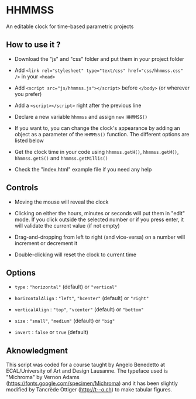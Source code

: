 # HHMMSS
An editable clock for time-based parametric projects


## How to use it ?
* Download the "js" and "css" folder and put them in your project folder

* Add `<link rel="stylesheet" type="text/css" href="css/hhmmss.css" />` in your `<head>`

* Add `<script src="js/hhmmss.js"></script>` before `</body>` (or wherever you prefer)

* Add a `<script></script>` right after the previous line

* Declare a new variable `hhmmss` and assign `new HHMMSS()`

* If you want to, you can change the clock's appearance by adding an object as a parameter of the `HHMMSS()` function. The different options are listed below

* Get the clock time in your code using `hhmmss.getH()`, `hhmmss.getM()`, `hhmmss.getS()` and `hhmmss.getMillis()`

* Check the "index.html" example file if you need any help


## Controls
* Moving the mouse will reveal the clock

* Clicking on either the hours, minutes or seconds will put them in "edit" mode. If you click outside the selected number or if you press enter, it will validate the current value (if not empty)

* Drag-and-dropping from left to right (and vice-versa) on a number will increment or decrement it

* Double-clicking will reset the clock to current time


## Options
* `type` : `"horizontal"` (default) or `"vertical"`

* `horizontalAlign` : `"left"`, `"hcenter"` (default) or `"right"`

* `verticalAlign` : `"top"`, `"vcenter"` (default) or `"bottom"`

* `size` : `"small"`, `"medium"` (default) or `"big"`

* `invert` : `false` or `true` (default)


## Aknowledgment
This script was coded for a course taught by Angelo Benedetto at ECAL/University of Art and Design Lausanne. The typeface used is "Michroma" by Vernon Adams (https://fonts.google.com/specimen/Michroma) and it has been slightly modified by Tancrède Ottiger (http://t--o.ch) to make tabular figures.
